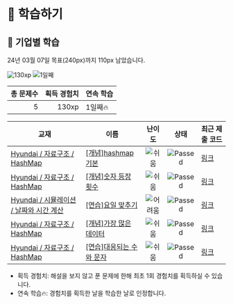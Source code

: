 # 📖 학습하기

## 🚀 기업별 학습
24년 03월 07일 목표(240px)까지 110px 남았습니다.

![130xp](https://img.shields.io/badge/EXP-130xp-%235cb85c.svg?for-the-badge)
![1일째](https://img.shields.io/badge/연속학습-1일째-%23E34F26.svg?for-the-badge)

|총 문제수|획득 경험치|연속 학습|
|---:|---:|---|
5|130xp|1일째🔥|

|교재|이름|난이도|상태|최근 제출 코드|
|---|---|:---:|:---:|---|
|[Hyundai / 자료구조 / HashMap](https://www.codetree.ai/missions?missionId=17)|[[개념]hashmap 기본](https://www.codetree.ai/missions/17/problems/hashmap-basic)|![쉬움][easy]|![Passed][passed]|[링크](https://github.com/doseee/codetree-TILs/blob/main/240307/hashmap%20%EA%B8%B0%EB%B3%B8/hashmap-basic.java)|
|[Hyundai / 자료구조 / HashMap](https://www.codetree.ai/missions?missionId=17)|[[개념]숫자 등장 횟수](https://www.codetree.ai/missions/17/problems/number-frequency)|![쉬움][easy]|![Passed][passed]|[링크](https://github.com/doseee/codetree-TILs/blob/main/240307/%EC%88%AB%EC%9E%90%20%EB%93%B1%EC%9E%A5%20%ED%9A%9F%EC%88%98/number-frequency.java)|
|[Hyundai / 시뮬레이션 / 날짜와 시간 계산](https://www.codetree.ai/missions?missionId=17)|[[연습]요일 맞추기](https://www.codetree.ai/missions/17/problems/guess-day-of-week)|![어려움][hard]|![Passed][passed]|[링크](https://github.com/doseee/codetree-TILs/blob/main/240307/%EC%9A%94%EC%9D%BC%20%EB%A7%9E%EC%B6%94%EA%B8%B0/guess-day-of-week.java)|
|[Hyundai / 자료구조 / HashMap](https://www.codetree.ai/missions?missionId=17)|[[개념]가장 많은 데이터](https://www.codetree.ai/missions/17/problems/most-data)|![쉬움][easy]|![Passed][passed]|[링크](https://github.com/doseee/codetree-TILs/blob/main/240307/%EA%B0%80%EC%9E%A5%20%EB%A7%8E%EC%9D%80%20%EB%8D%B0%EC%9D%B4%ED%84%B0/most-frequent-data.java)|
|[Hyundai / 자료구조 / HashMap](https://www.codetree.ai/missions?missionId=17)|[[연습]대응되는 수와 문자](https://www.codetree.ai/missions/17/problems/corresponding-numbers-and-characters)|![쉬움][easy]|![Passed][passed]|[링크](https://github.com/doseee/codetree-TILs/blob/main/240307/%EB%8C%80%EC%9D%91%EB%90%98%EB%8A%94%20%EC%88%98%EC%99%80%20%EB%AC%B8%EC%9E%90/corresponding-numbers-and-characters.java)|


* 획득 경험치: 해설을 보지 않고 푼 문제에 한해 최초 1회 경험치를 획득하실 수 있습니다.
* 연속 학습🔥: 경험치를 획득한 날을 학습한 날로 인정합니다.










[b5]: https://img.shields.io/badge/Bronze_5-%235D3E31.svg
[b4]: https://img.shields.io/badge/Bronze_4-%235D3E31.svg
[b3]: https://img.shields.io/badge/Bronze_3-%235D3E31.svg
[b2]: https://img.shields.io/badge/Bronze_2-%235D3E31.svg
[b1]: https://img.shields.io/badge/Bronze_1-%235D3E31.svg
[s5]: https://img.shields.io/badge/Silver_5-%23394960.svg
[s4]: https://img.shields.io/badge/Silver_4-%23394960.svg
[s3]: https://img.shields.io/badge/Silver_3-%23394960.svg
[s2]: https://img.shields.io/badge/Silver_2-%23394960.svg
[s1]: https://img.shields.io/badge/Silver_1-%23394960.svg
[g5]: https://img.shields.io/badge/Gold_5-%23FFC433.svg
[g4]: https://img.shields.io/badge/Gold_4-%23FFC433.svg
[g3]: https://img.shields.io/badge/Gold_3-%23FFC433.svg
[g2]: https://img.shields.io/badge/Gold_2-%23FFC433.svg
[g1]: https://img.shields.io/badge/Gold_1-%23FFC433.svg
[p5]: https://img.shields.io/badge/Platinum_5-%2376DDD8.svg
[p4]: https://img.shields.io/badge/Platinum_4-%2376DDD8.svg
[p3]: https://img.shields.io/badge/Platinum_3-%2376DDD8.svg
[p2]: https://img.shields.io/badge/Platinum_2-%2376DDD8.svg
[p1]: https://img.shields.io/badge/Platinum_1-%2376DDD8.svg
[passed]: https://img.shields.io/badge/Passed-%23009D27.svg
[failed]: https://img.shields.io/badge/Failed-%23D24D57.svg
[easy]: https://img.shields.io/badge/쉬움-%235cb85c.svg?for-the-badge
[medium]: https://img.shields.io/badge/보통-%23FFC433.svg?for-the-badge
[hard]: https://img.shields.io/badge/어려움-%23D24D57.svg?for-the-badge